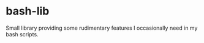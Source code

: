 # bash-lib
Small library providing some rudimentary features I occasionally need in my bash scripts. 
